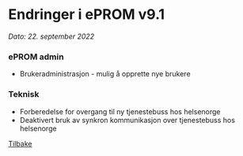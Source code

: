 # Endringer i ePROM v9.1
*Dato: 22. september 2022*

### ePROM admin
- Brukeradministrasjon - mulig å opprette nye brukere
 
### Teknisk
- Forberedelse for overgang til ny tjenestebuss hos helsenorge
- Deaktivert bruk av synkron kommunikasjon over tjenestebuss hos helsenorge

[Tilbake](./Releaselist)
